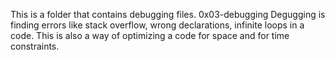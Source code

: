 This is a folder that contains debugging files.
0x03-debugging
Degugging is finding errors like stack overflow, wrong declarations, infinite loops in a code.
This is also a way of optimizing a code for space and for time constraints.
